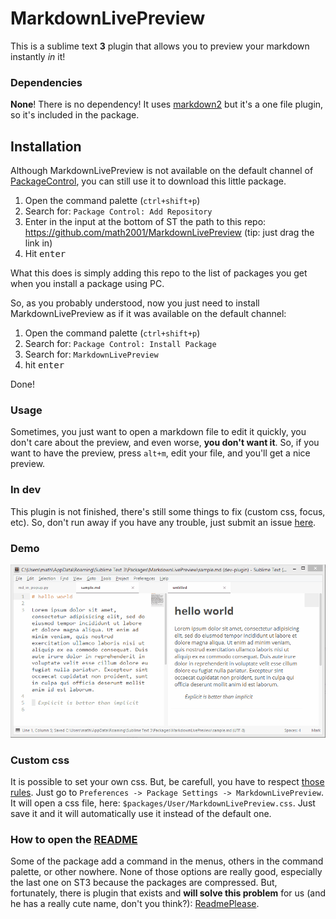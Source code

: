 # MarkdownLivePreview 

This is a sublime text **3** plugin that allows you to preview your markdown instantly *in* it!

### Dependencies

**None**! There is no dependency! It uses [markdown2](https://github.com/trentm/python-markdown2) but it's a one file plugin, so it's included in the package.

## Installation

Although MarkdownLivePreview is not available on the default channel of [PackageControl](http://packagecontrol.io), you can still use it to download this little package.

1. Open the command palette (`ctrl+shift+p`)
2. Search for: `Package Control: Add Repository`
3. Enter in the input at the bottom of ST the path to this repo: <https://github.com/math2001/MarkdownLivePreview> (tip: just drag the link in)
4. Hit <kbd>enter</kbd>

What this does is simply adding this repo to the list of packages you get when you install a package using PC.

So, as you probably understood, now you just need to install MarkdownLivePreview as if it was available on the default channel:

1. Open the command palette (`ctrl+shift+p`)
2. Search for: `Package Control: Install Package`
3. Search for: `MarkdownLivePreview`
4. hit <kbd>enter</kbd>

Done!

### Usage

Sometimes, you just want to open a markdown file to edit it quickly, you don't care about the preview, and even worse, **you don't want it**. So, if you want to have the preview, press `alt+m`, edit your file, and you'll get a nice preview.

### In dev

This plugin is not finished, there's still some things to fix (custom css, focus, etc). So, don't run away if you have any trouble, just submit an issue [here](http://github.com/math2001/MarkdownLivePreview/issues).

### Demo

![demo](demo.gif)

### Custom css

It is possible to set your own css. But, be carefull, you have to respect [those rules](http://www.sublimetext.com/docs/3/minihtml.html#css). Just go to `Preferences -> Package Settings -> MarkdownLivePreview`. It will open a css file, here: `$packages/User/MarkdownLivePreview.css`. Just save it and it will automatically use it instead of the default one.

### How to open the [README](http://github.com/math2001/MarkdownLivePreview/README.md)

Some of the package add a command in the menus, others in the command palette, or other nowhere. None of those options are really good, especially the last one on ST3 because the packages are compressed. But, fortunately, there is plugin that exists and **will solve this problem** for us (and he has a really cute name, don't you think?): [ReadmePlease](https://packagecontrol.io/packages/ReadmePlease).
